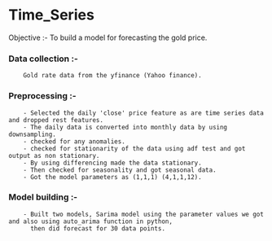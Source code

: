 # Time_Series 

Objective :- To build a model for forecasting the gold price.

### Data collection :- 
        Gold rate data from the yfinance (Yahoo finance).

### Preprocessing :- 
        - Selected the daily 'close' price feature as are time series data and dropped rest features.
        - The daily data is converted into monthly data by using downsampling.
        - checked for any anomalies.
        - checked for stationarity of the data using adf test and got output as non stationary.
        - By using differencing made the data stationary.
        - Then checked for seasonality and got seasonal data.
        - Got the model parameters as (1,1,1) (4,1,1,12).

### Model building :-
        - Built two models, Sarima model using the parameter values we got and also using auto_arima function in python,
          then did forecast for 30 data points.   
